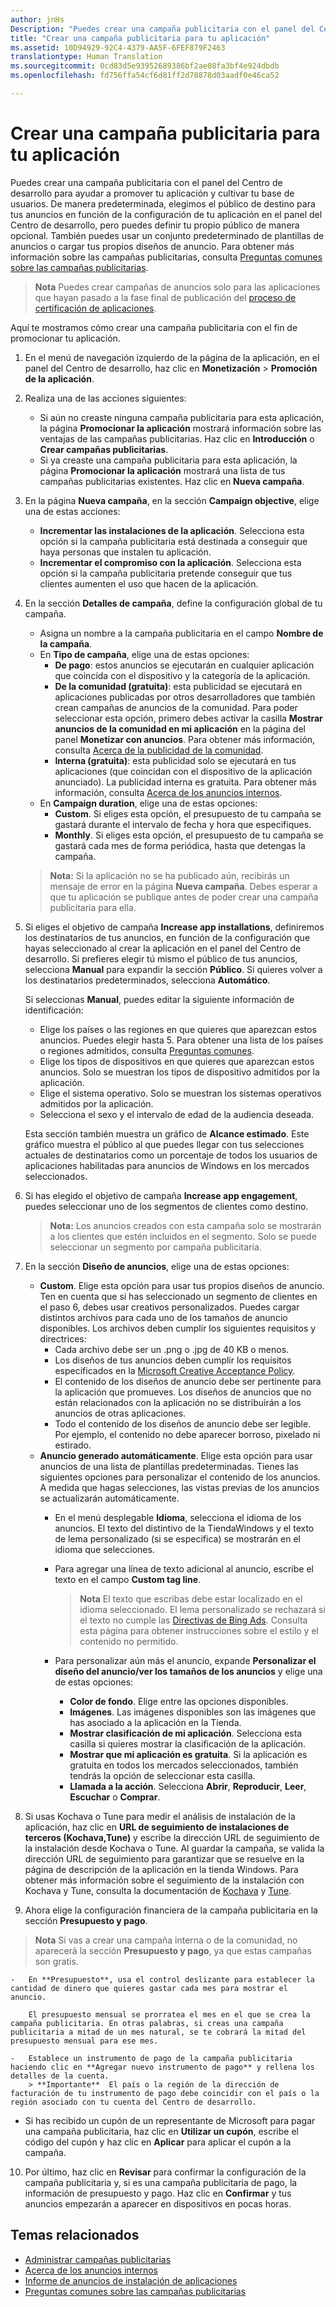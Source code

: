 ```yaml
---
author: jnHs
Description: "Puedes crear una campaña publicitaria con el panel del Centro de desarrollo para ayudar a promover tu aplicación y cultivar tu base de usuarios."
title: "Crear una campaña publicitaria para tu aplicación"
ms.assetid: 10D94929-92C4-4379-AA5F-6FEF879F2463
translationtype: Human Translation
ms.sourcegitcommit: 0cd83d5e93952689386bf2ae08fa3bf4e924dbdb
ms.openlocfilehash: fd756ffa54cf6d81ff2d78878d03aadf0e46ca52

---
```


# Crear una campaña publicitaria para tu aplicación


Puedes crear una campaña publicitaria con el panel del Centro de desarrollo para ayudar a promover tu aplicación y cultivar tu base de usuarios. De manera predeterminada, elegimos el público de destino para tus anuncios en función de la configuración de tu aplicación en el panel del Centro de desarrollo, pero puedes definir tu propio público de manera opcional. También puedes usar un conjunto predeterminado de plantillas de anuncios o cargar tus propios diseños de anuncio. Para obtener más información sobre las campañas publicitarias, consulta [Preguntas comunes sobre las campañas publicitarias](common-questions.md).

> **Nota**  Puedes crear campañas de anuncios solo para las aplicaciones que hayan pasado a la fase final de publicación del [proceso de certificación de aplicaciones](the-app-certification-process.md).

Aquí te mostramos cómo crear una campaña publicitaria con el fin de promocionar tu aplicación.

1.  En el menú de navegación izquierdo de la página de la aplicación, en el panel del Centro de desarrollo, haz clic en **Monetización** &gt; **Promoción de la aplicación**.
2.  Realiza una de las acciones siguientes:

    -   Si aún no creaste ninguna campaña publicitaria para esta aplicación, la página **Promocionar la aplicación** mostrará información sobre las ventajas de las campañas publicitarias. Haz clic en **Introducción** o **Crear campañas publicitarias**.
    -   Si ya creaste una campaña publicitaria para esta aplicación, la página **Promocionar la aplicación** mostrará una lista de tus campañas publicitarias existentes. Haz clic en **Nueva campaña**.
3.  En la página **Nueva campaña**, en la sección **Campaign objective**, elige una de estas acciones:
    -   **Incrementar las instalaciones de la aplicación**. Selecciona esta opción si la campaña publicitaria está destinada a conseguir que haya personas que instalen tu aplicación.
    -   **Incrementar el compromiso con la aplicación**. Selecciona esta opción si la campaña publicitaria pretende conseguir que tus clientes aumenten el uso que hacen de la aplicación.

4.  En la sección **Detalles de campaña**, define la configuración global de tu campaña.
    -   Asigna un nombre a la campaña publicitaria en el campo **Nombre de la campaña**.
    -   En **Tipo de campaña**, elige una de estas opciones:
        -   **De pago**: estos anuncios se ejecutarán en cualquier aplicación que coincida con el dispositivo y la categoría de la aplicación.
        -   **De la comunidad (gratuita)**: esta publicidad se ejecutará en aplicaciones publicadas por otros desarrolladores que también crean campañas de anuncios de la comunidad. Para poder seleccionar esta opción, primero debes activar la casilla **Mostrar anuncios de la comunidad en mi aplicación** en la página del panel **Monetizar con anuncios**. Para obtener más información, consulta [Acerca de la publicidad de la comunidad](about-community-ads.md).
        -   **Interna (gratuita)**: esta publicidad solo se ejecutará en tus aplicaciones (que coincidan con el dispositivo de la aplicación anunciado). La publicidad interna es gratuita. Para obtener más información, consulta [Acerca de los anuncios internos](about-house-ads.md).
    -   En **Campaign duration**, elige una de estas opciones:
        - **Custom**. Si eliges esta opción, el presupuesto de tu campaña se gastará durante el intervalo de fecha y hora que especifiques.
        - **Monthly**. Si eliges esta opción, el presupuesto de tu campaña se gastará cada mes de forma periódica, hasta que detengas la campaña.

    > **Nota:** Si la aplicación no se ha publicado aún, recibirás un mensaje de error en la página **Nueva campaña**. Debes esperar a que tu aplicación se publique antes de poder crear una campaña publicitaria para ella.

5.  Si eliges el objetivo de campaña **Increase app installations**, definiremos los destinatarios de tus anuncios, en función de la configuración que hayas seleccionado al crear la aplicación en el panel del Centro de desarrollo. Si prefieres elegir tú mismo el público de tus anuncios, selecciona **Manual** para expandir la sección **Público**. Si quieres volver a los destinatarios predeterminados, selecciona **Automático**.

    Si seleccionas **Manual**, puedes editar la siguiente información de identificación:

    -   Elige los países o las regiones en que quieres que aparezcan estos anuncios. Puedes elegir hasta 5. Para obtener una lista de los países o regiones admitidos, consulta [Preguntas comunes](common-questions.md).
    -   Elige los tipos de dispositivos en que quieres que aparezcan estos anuncios. Solo se muestran los tipos de dispositivo admitidos por la aplicación.
    -   Elige el sistema operativo. Solo se muestran los sistemas operativos admitidos por la aplicación.
    -   Selecciona el sexo y el intervalo de edad de la audiencia deseada.

    Esta sección también muestra un gráfico de **Alcance estimado**. Este gráfico muestra el público al que puedes llegar con tus selecciones actuales de destinatarios como un porcentaje de todos los usuarios de aplicaciones habilitadas para anuncios de Windows en los mercados seleccionados.

6.  Si has elegido el objetivo de campaña **Increase app engagement**, puedes seleccionar uno de los segmentos de clientes como destino.

    > **Nota:** Los anuncios creados con esta campaña solo se mostrarán a los clientes que estén incluidos en el segmento. Solo se puede seleccionar un segmento por campaña publicitaria.


7.  En la sección **Diseño de anuncios**, elige una de estas opciones:
    -   **Custom**. Elige esta opción para usar tus propios diseños de anuncio. Ten en cuenta que si has seleccionado un segmento de clientes en el paso 6, debes usar creativos personalizados. Puedes cargar distintos archivos para cada uno de los tamaños de anuncio disponibles. Los archivos deben cumplir los siguientes requisitos y directrices:
        -   Cada archivo debe ser un .png o .jpg de 40 KB o menos.
        -   Los diseños de tus anuncios deben cumplir los requisitos especificados en la [Microsoft Creative Acceptance Policy](http://go.microsoft.com/fwlink?LinkId=532595).
        -   El contenido de los diseños de anuncio debe ser pertinente para la aplicación que promueves. Los diseños de anuncios que no están relacionados con la aplicación no se distribuirán a los anuncios de otras aplicaciones.
        -   Todo el contenido de los diseños de anuncio debe ser legible. Por ejemplo, el contenido no debe aparecer borroso, pixelado ni estirado.
    -   **Anuncio generado automáticamente**. Elige esta opción para usar anuncios de una lista de plantillas predeterminadas. Tienes las siguientes opciones para personalizar el contenido de los anuncios. A medida que hagas selecciones, las vistas previas de los anuncios se actualizarán automáticamente.
        -   En el menú desplegable **Idioma**, selecciona el idioma de los anuncios. El texto del distintivo de la TiendaWindows y el texto de lema personalizado (si se especifica) se mostrarán en el idioma que selecciones.
        -   Para agregar una línea de texto adicional al anuncio, escribe el texto en el campo **Custom tag line**.
            > **Nota**  El texto que escribas debe estar localizado en el idioma seleccionado. El lema personalizado se rechazará si el texto no cumple las [Directivas de Bing Ads](http://go.microsoft.com/fwlink?LinkId=398341). Consulta esta página para obtener instrucciones sobre el estilo y el contenido no permitido.

        -   Para personalizar aún más el anuncio, expande **Personalizar el diseño del anuncio/ver los tamaños de los anuncios** y elige una de estas opciones:
            - **Color de fondo**. Elige entre las opciones disponibles.
            - **Imágenes**. Las imágenes disponibles son las imágenes que has asociado a la aplicación en la Tienda.
            - **Mostrar clasificación de mi aplicación**. Selecciona esta casilla si quieres mostrar la clasificación de la aplicación.
            - **Mostrar que mi aplicación es gratuita**. Si la aplicación es gratuita en todos los mercados seleccionados, también tendrás la opción de seleccionar esta casilla.
            - **Llamada a la acción**. Selecciona **Abrir**, **Reproducir**, **Leer**, **Escuchar** o **Comprar**.


8. Si usas Kochava o Tune para medir el análisis de instalación de la aplicación, haz clic en **URL de seguimiento de instalaciones de terceros (Kochava,Tune)** y escribe la dirección URL de seguimiento de la instalación desde Kochava o Tune. Al guardar la campaña, se valida la dirección URL de seguimiento para garantizar que se resuelve en la página de descripción de la aplicación en la tienda Windows. Para obtener más información sobre el seguimiento de la instalación con Kochava y Tune, consulta la documentación de [Kochava](http://support.kochava.com/) y [Tune](https://help.tune.com/).

9.  Ahora elige la configuración financiera de la campaña publicitaria en la sección **Presupuesto y pago**.
   > **Nota**  Si vas a crear una campaña interna o de la comunidad, no aparecerá la sección **Presupuesto y pago**, ya que estas campañas son gratis.

    -   En **Presupuesto**, usa el control deslizante para establecer la cantidad de dinero que quieres gastar cada mes para mostrar el anuncio.

        El presupuesto mensual se prorratea el mes en el que se crea la campaña publicitaria. En otras palabras, si creas una campaña publicitaria a mitad de un mes natural, se te cobrará la mitad del presupuesto mensual para ese mes.

    -   Establece un instrumento de pago de la campaña publicitaria haciendo clic en **Agregar nuevo instrumento de pago** y rellena los detalles de la cuenta.
        > **Importante**  El país o la región de la dirección de facturación de tu instrumento de pago debe coincidir con el país o la región asociado con tu cuenta del Centro de desarrollo.
- Si has recibido un cupón de un representante de Microsoft para pagar una campaña publicitaria, haz clic en **Utilizar un cupón**, escribe el código del cupón y haz clic en **Aplicar** para aplicar el cupón a la campaña.

10.  Por último, haz clic en **Revisar** para confirmar la configuración de la campaña publicitaria y, si es una campaña publicitaria de pago, la información de presupuesto y pago. Haz clic en **Confirmar** y tus anuncios empezarán a aparecer en dispositivos en pocas horas.

## Temas relacionados

* [Administrar campañas publicitarias](managing-your-ad-campaign.md)
* [Acerca de los anuncios internos](about-house-ads.md)
* [Informe de anuncios de instalación de aplicaciones](app-install-ads-reports.md)
* [Preguntas comunes sobre las campañas publicitarias](common-questions.md)
 

 



<!--HONumber=Nov16_HO1-->



